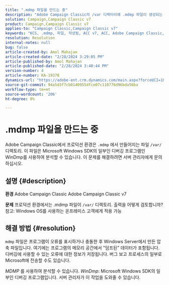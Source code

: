 ```yaml
---
title: ".mdmp 파일을 만드는 중"
description: "Adobe Campaign Classic의 /var 디렉터리에 .mdmp 파일이 생성되는 이유를 알아봅니다. 서버 관리자에게 문의하십시오."
solution: Campaign,Campaign Classic v7
product: Campaign,Campaign Classic v7
applies-to: "Campaign Classic,Campaign Classic v7"
keywords: "KCS, .mdmp, 파일, 작성됨, ACC v7, ACC, Adobe Campaign Classic, Adobe Campaign Classic v7, FAQ"
resolution: Resolution
internal-notes: null
bug: false
article-created-by: Amol Mahajan
article-created-date: "2/28/2024 3:29:05 PM"
article-published-by: Amol Mahajan
article-published-date: "2/28/2024 3:40:44 PM"
version-number: 4
article-number: KA-19378
dynamics-url: "https://adobe-ent.crm.dynamics.com/main.aspx?forceUCI=1&pagetype=entityrecord&etn=knowledgearticle&id=f0401c14-4ed6-ee11-9078-00224804dfb5"
source-git-commit: 94a5d3f7cb0140955dfce07c110776d96bda56ba
workflow-type: tm+mt
source-wordcount: '206'
ht-degree: 0%

---
```


# .mdmp 파일을 만드는 중


Adobe Campaign Classic에서 프로덕션 환경은 `.mdmp` 에서 만들어지는 파일 `/var/` 디렉토리. 이 파일은 Microsoft Windows SDK의 일부인 디버깅 프로그램인 WinDmp를 사용하여 분석할 수 있습니다. 이 문제를 해결하려면 서버 관리자에게 문의하십시오.

## 설명 {#description}


<b>환경</b>
Adobe Campaign Classic Adobe Campaign Classic v7

<b>문제</b>
프로덕션 환경에서는 .mdmp 파일이 `/var/` 디렉토리. 출력을 어떻게 검토합니까?
참고: Windows OS를 사용하는 온프레미스 고객에게 적용 가능


## 해결 방법 {#resolution}


`mdmp` 파일은 프로그램이 오류를 표시하거나 충돌한 후 Windows Server에서 만든 압축 파일입니다. 여기에는 프로그램의 메모리 공간에서 &quot;덤프된&quot; 데이터가 포함됩니다.
디버깅에 사용할 수 있는 오류에 대한 정보가 저장됩니다. 버그 보고 프로세스의 일부로 Microsoft에 전송할 수도 있습니다.



*MDMP* 를 사용하여 분석할 수 있습니다. *WinDmp*: Microsoft Windows SDK의 일부인 디버깅 프로그램입니다. 서버 관리자가 이 작업을 도와줄 수 있습니다.
